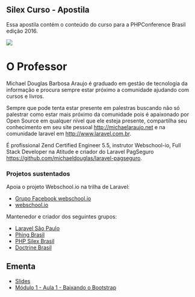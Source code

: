 ## Silex Curso - Apostila

Essa apostila contém o conteúdo do curso para a PHPConference 
Brasil edição 2016.

![](http://phpconference.com.br/images/LogoPhpConferenceLimpo.png)

# O Professor

Michael Douglas Barbosa Araujo é graduado em gestão de tecnologia da informação e procura sempre estar próximo a comunidade ajudando com cursos e livros.

Sempre que pode tenta estar presente em palestras buscando não só palestrar como estar mais próximo da comunidade pois é apaixonado por Open Source em qualquer nível que ele esteja presente, compartilha seu conhecimento em seu site pessoal http://michaelaraujo.net e na comunidade laravel em http://www.laravel.com.br.

É profissional Zend Certified Engineer 5.5, instrutor Webschool-io, Full Stack Developer na Atitude e criador do Laravel PagSeguro https://github.com/michaeldouglas/laravel-pagseguro.

### Projetos sustentados

Apoia o projeto Webschool.io na trilha de Laravel:

* [Grupo Facebook webschool.io](https://www.facebook.com/webschool.io)
* [webschool.io](https://github.com/Webschool-io)

Mantenedor e criador dos seguintes grupos:

* [Laravel São Paulo](https://www.facebook.com/groups/laravelsp)
* [Phing Brasil](https://www.facebook.com/groups/phingbrasil)
* [PHP Silex Brasil](https://www.facebook.com/groups/silexbrasil)
* [Doctrine Brasil](https://www.facebook.com/groups/doctrinebrasil)

## Ementa

- [Slides](https://docs.google.com/presentation/d/1hiHShmtPqhZFIQur6opoMSBP49ovQGrqqo_jv2x3kag/edit?usp=sharing)
- [Módulo 1 - Aula 1 - Baixando o Bootstrap](https://github.com/michaeldouglas/curso-silex/tree/master/parte1)